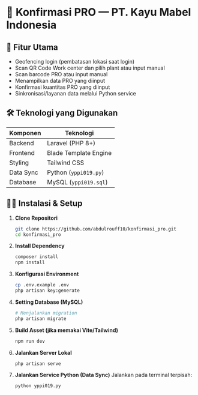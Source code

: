 # 🧾 Konfirmasi PRO — PT. Kayu Mabel Indonesia

## 🚀 Fitur Utama

* Geofencing login (pembatasan lokasi saat login)
* Scan QR Code Work center dan pilih plant atau input manual
* Scan barcode PRO atau input manual
* Menampilkan data PRO yang diinput
* Konfirmasi kuantitas PRO yang diinput
* Sinkronisasi/layanan data melalui Python service

## 🛠️ Teknologi yang Digunakan

| Komponen  | Teknologi                           |
| --------- | ----------------------------------- |
| Backend   | Laravel (PHP 8+)                    |
| Frontend  | Blade Template Engine               |
| Styling   | Tailwind CSS                        |
| Data Sync | Python (`yppi019.py`)               |
| Database  | MySQL (`yppi019.sql`)               |

## 🧑‍💻 Instalasi & Setup

1. **Clone Repositori**

   ```bash
   git clone https://github.com/abdulrouff10/konfirmasi_pro.git
   cd konfirmasi_pro
   ```

2. **Install Dependency**

   ```bash
   composer install
   npm install
   ```

3. **Konfigurasi Environment**

   ```bash
   cp .env.example .env
   php artisan key:generate
   ```

4. **Setting Database (MySQL)**

   ```bash
   # Menjalankan migration
   php artisan migrate
   ```

5. **Build Asset (jika memakai Vite/Tailwind)**

   ```bash
   npm run dev
   ```

6. **Jalankan Server Lokal**

   ```bash
   php artisan serve
   ```

7. **Jalankan Service Python (Data Sync)**
   Jalankan pada terminal terpisah:

   ```bash
   python yppi019.py
   ```
